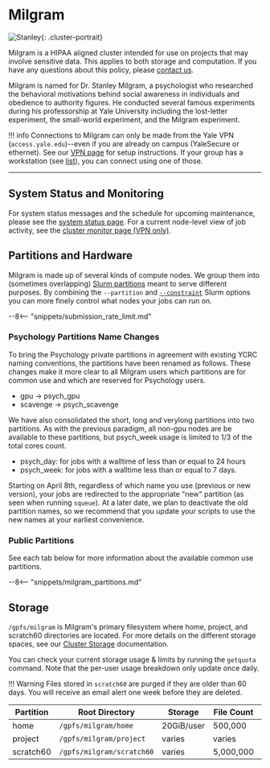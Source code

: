 # Milgram

![Stanley](/img/Stanley-Milgram.jpg){: .cluster-portrait}

Milgram is a HIPAA aligned cluster intended for use on projects that may involve sensitive data. This applies to both storage and computation. If you have any questions about this policy, please [contact us](/#get-help).

Milgram is named for Dr. Stanley Milgram, a psychologist who researched the behavioral motivations behind social awareness in individuals and obedience to authority figures. He conducted several famous experiments during his professorship at Yale University including the lost-letter experiment, the small-world experiment, and the Milgram experiment.

!!! info
    Connections to Milgram can only be made from the Yale VPN (`access.yale.edu`)--even if you are already on campus (YaleSecure or ethernet). See our [VPN page](/clusters-at-yale/access/vpn) for setup instructions. If your group has a workstation (see [list](/clusters-at-yale/clusters/milgram-workstations)), you can connect using one of those.

- - -

## System Status and Monitoring

For system status messages and the schedule for upcoming maintenance, please see the [system status page](https://research.computing.yale.edu/support/hpc/system-status). For a current node-level view of job activity, see the [cluster monitor page (VPN only)](http://cluster.ycrc.yale.edu/milgram/).

## Partitions and Hardware

Milgram is made up of several kinds of compute nodes. We group them into  (sometimes overlapping) [Slurm partitions](/clusters-at-yale/job-scheduling) meant to serve different purposes. By combining the `--partition` and [`--constraint`](/clusters-at-yale/job-scheduling/resource-requests#features-and-constraints) Slurm options you can more finely control what nodes your jobs can run on.

--8<-- "snippets/submission_rate_limit.md"

### Psychology Partitions Name Changes

To bring the Psychology private partitions in agreement with existing YCRC naming conventions, the partitions have been renamed as follows. These changes make it more clear to all Milgram users which partitions are for common use and which are reserved for Psychology users.

*  gpu -> psych_gpu
* scavenge -> psych_scavenge

We have also consolidated the short, long and verylong partitions into two partitions. As with the previous paradigm, all non-gpu nodes are be available to these partitions, but psych_week usage is limited to 1/3 of the total cores count.

* psych_day: for jobs with a walltime of less than or equal to 24 hours
* psych_week: for jobs with a walltime less than or equal to 7 days.

Starting on April 8th, regardless of which name you use (previous or new version), your jobs are redirected to the appropriate "new" partition (as seen when running `squeue`). At a later date, we plan to deactivate the old partition names, so we recommend that you update your scripts to use the new names at your earliest convenience.

### Public Partitions

See each tab below for more information about the available common use partitions.

--8<-- "snippets/milgram_partitions.md"

## Storage

`/gpfs/milgram` is Milgram's primary filesystem where home, project, and scratch60 directories are located. For more details on the different storage spaces, see our [Cluster Storage](/clusters-at-yale/data/index) documentation.

You can check your current storage usage & limits by running the `getquota` command. Note that the per-user usage breakdown only update once daily.

!!! Warning
    Files stored in `scratch60` are purged if they are older than 60 days. You will receive an email alert one week before they are deleted.

| Partition      | Root Directory             | Storage     | File Count   | Backups |
|----------------|----------------------------|-------------|--------------|---------|
| home           | `/gpfs/milgram/home`       | 20GiB/user  | 500,000      | Yes     |
| project        | `/gpfs/milgram/project`    | varies      | varies       | No      |
| scratch60      | `/gpfs/milgram/scratch60`  | varies      | 5,000,000    | No      |
